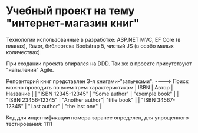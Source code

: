 # Учебный проект на тему "интернет-магазин книг"

Технологии использованные в разработке: ASP.NET MVC, EF Core (в планах), Razor, библеотека Bootstrap 5, чистый JS (в особо малых количествах)

При создании проекта опирался на DDD. Так же в проекте присутствуют "напыления" Agile.

Репозиторий книг представлен 3-я книгами-"затычками":             ---->            Поиск можно проводить по всем трем характеристикам
|        ISBN        |       Автор       |    Название    |
| "ISBN 12345-12345" |   "Some author"   | "exemple book" |
| "ISBN 23456-12345" |   "Another author"| "title book"   |
| "ISBN 34567-12345" |   "Last author"   | "the last one" |

Код для индентификации номера заранее определен, для упрощенного тестирования: 1111
